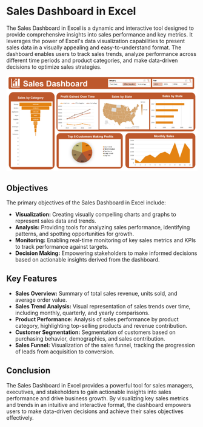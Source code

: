 # Sales Dashboard in Excel

The Sales Dashboard in Excel is a dynamic and interactive tool designed to provide comprehensive insights into sales performance and key metrics. It leverages the power of Excel's data visualization capabilities to present sales data in a visually appealing and easy-to-understand format. The dashboard enables users to track sales trends, analyze performance across different time periods and product categories, and make data-driven decisions to optimize sales strategies.

![Sales Dashboard](https://github.com/rushikeshtagadkar/SalesDashboard/blob/main/SalesDashboard.png)


## Objectives

The primary objectives of the Sales Dashboard in Excel include:

- **Visualization:** Creating visually compelling charts and graphs to represent sales data and trends.
- **Analysis:** Providing tools for analyzing sales performance, identifying patterns, and spotting opportunities for growth.
- **Monitoring:** Enabling real-time monitoring of key sales metrics and KPIs to track performance against targets.
- **Decision Making:** Empowering stakeholders to make informed decisions based on actionable insights derived from the dashboard.

## Key Features

- **Sales Overview:** Summary of total sales revenue, units sold, and average order value.
- **Sales Trend Analysis:** Visual representation of sales trends over time, including monthly, quarterly, and yearly comparisons.
- **Product Performance:** Analysis of sales performance by product category, highlighting top-selling products and revenue contribution.
- **Customer Segmentation:** Segmentation of customers based on purchasing behavior, demographics, and sales contribution.
- **Sales Funnel:** Visualization of the sales funnel, tracking the progression of leads from acquisition to conversion.

## Conclusion

The Sales Dashboard in Excel provides a powerful tool for sales managers, executives, and stakeholders to gain actionable insights into sales performance and drive business growth. By visualizing key sales metrics and trends in an intuitive and interactive format, the dashboard empowers users to make data-driven decisions and achieve their sales objectives effectively.
